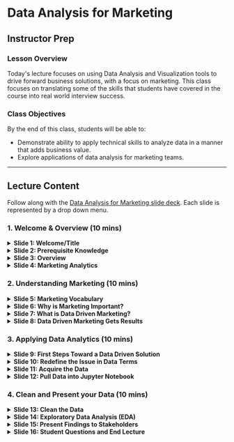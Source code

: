 # Data Analysis for Marketing

## Instructor Prep

### Lesson Overview

Today's lecture focuses on using Data Analysis and Visualization tools to drive forward business solutions, with a focus on marketing. This class focuses on translating some of the skills that students have covered in the course into real world interview success.

### Class Objectives

By the end of this class, students will be able to:

* Demonstrate ability to apply technical skills to analyze data in a manner that adds business value.
* Explore applications of data analysis for marketing teams.

- - -

## Lecture Content

Follow along with the [Data Analysis for Marketing slide deck](https://docs.google.com/presentation/d/1ssuYbYefIcWHKs5XLQj5EXjzneW1OX5ip-VSvgrAvNQ/edit#slide=id.gc6f919934_0_0). Each slide is represented by a drop down menu.

### 1. Welcome & Overview (10 mins)

<details>
   <summary><strong>Slide 1: Welcome/Title</strong></summary>

* Welcome students to todays webinar. Feel free to open up with an icebreaker, such as "Popcorn".

  * To play Popcorn, Introduce yourself to the class, then choose a student to introduce themselves. Have them call on another, and so on until all students have introduced themselves or more than 5 minutes has gone by.

  * One way to encourage engagement is to ask students to name a fun fact along with their introduction, maybe even specify their favorite animal/song/vacation spot? Feel free to add a personal touch.

</details>

<details>
   <summary><strong>Slide 2: Prerequisite Knowledge</strong></summary>

* Before diving into content, let's take this opportunity to see how the class is feeling about each one of the following topics.

* Using fist-to-five, with fist meaning <code>"I'm completely lost - I have no understanding of what's going on or where I am"</code> and five meaning <code>"I AM THE CODE!!"</code> tell me how you feel about:

  * Python
  * Linear Regression
  * Data Cleaning
  * Exploratory Data Analysis (EDA)

* Encourage students who are less confident about their skill levels to participate in office hours. Use this opportunity to remind them that tutoring is also included with the Boot Camp.

</details>

<details>
   <summary><strong>Slide 3: Overview</strong></summary>
  
* Today we will be learning how to apply some of our newfound Data Analysis and Visualization skills to drive forward business solutions.

* This lecture will primarily focus on how we can use Data to support a Marketing team.

* It is highly likely that when you interview for real world Data jobs, that you will be asked to develop on-the-fly solutions to practical business problems.

* The ability to demonstrate the application of technical skills to answer business and marketing questions could be the key to a successful interview and a new career.

</details>

<details>
   <summary><strong>Slide 4: Marketing Analytics</strong></summary>

* Encourage students that enjoy the content of this lecture to look into Marketing Analytics as a potential future career move.

* Many of the skills learned in this course translate directly to the role of a Marketing Analyst. Applicable skills include:

  * Data Visualization
  * Data Queries
  * Creating Stories from Data
  * Deriving Data-Driven Insights
  * Coding
  * Analytics Tools

</details>

### 2. Understanding Marketing (10 mins)

<details>
   <summary><strong>Slide 5: Marketing Vocabulary</strong></summary>

* In order for students to fully grasp the concepts covered in today's lecture and to prepare them to speak the lingo if they find themselves preparing data for a marketing department, it is important to cover a few key vocabulary terms.

* Share [marketing_vocab.pdf](./marketing_vocab.pdf) with class as reference material. Open link on screen and choose and few important keywords to highlight.

</details>

<details>
   <summary><strong>Slide 6: Why is Marketing Important?</strong></summary>

* It can be argued that Marketing is the single most important factor in determining whether or not a business will succeed.

* Marketing departments buy ads, write copy, bid on keywords, organize events, and identify target demographics to market to.

* In other words, they are responsible for engagement strategies and maintainining relationships with their audience.

</details>

<details>
   <summary><strong>Slide 7: What is Data Driven Marketing?</strong></summary>

* Data Driven Marketing is the process of using available data to gain industry and performance insights, in turn allowing the business to make more informed marketing decisions.

* Run class through the four part process listed in the chart and ask students if they can relate this process to the processes that they've covered in class

* Use the following as some potential examples of marketing problems that require Data Driven solutions:

  * "Some of our KPIs seems to be decreasing, could you help us determine what may be leading to this sudden decline in performance?"
  * "Could you gather data to help us determine which marketing efforts are driving the highest amount of conversions?"

* Make sure to highlight this potential issue, as it will be followed up in the next section:

  * “Our CPA is pretty high and we want to invest in clients with the highest Lifetime value. Can you help us?”

</details>

<details>
   <summary><strong>Slide 8: Data Driven Marketing Gets Results</strong></summary>

* Data Driven Marketing has completely reshaped the way that companies engage with customers, design marketing campaigns, and determine which assets are critical and worth continuing to expense.

  * Explain that DDM has been shown to improve Efficiency, Engagement, and Performance when applied to marketing strategy.

* There are many inspiring statistics to vouch for the relevance and importance of DDM. Let's take some time to highlight a few of the best:

  * Companies that utilize DDM are 6 times more likely to be profitable.
  * Businesses with data-driven strategies have five to eight times as much ROI.
  * 40% of brands plan to expand their DDM budgets.
  * Marketers that exceeded revenue goals used Data Driven Personalization 83% of the time.
  * 64% of marketing executives "strongly agree" that DDM is crucial to business.

</details>

### 3. Applying Data Analytics (10 mins)

<details>
   <summary><strong>Slide 9: First Steps Toward a Data Driven Solution</strong></summary>

* The first step in solving any problem is to rephrase it in terminology that works for you. Let's use this question from earlier for example:

  * “Our CPA is pretty high and we want to only invest in clients with the highest LTV. Can you help us?”

* Let's remove all irrelevant content so that we can focus on what data we actually need to be gathering.

* How could we re-phrase this question in Data terms?

  * “What traits do customers with high LTV share?”

</details>

<details>
   <summary><strong>Slide 10: Redefine the Issue in Data Terms</strong></summary>

* The first step in solving any problem is to rephrase it in terminology that works for you. Let's use this question from earlier for example:

  * “Our CPA is pretty high and we want to only invest in clients with the highest LTV. Can you help us?”

* Let's remove all irrelevant content so that we can focus on what data we actually need to be gathering.

* How could we re-phrase this question in Data terms?

  * “What traits do customers with high LTV share?”

</details>

<details>
   <summary><strong>Slide 11: Acquire the Data</strong></summary>

* The best place to start in this case is probably to ask marketing where they store data.

  * Let's imagine for this example that they use SalesForce and for some reason you can’t access it.

  * No problem! Have them
run a fresh report and send over a <code>.csv</code> file.

</details>

<details>
   <summary><strong>Slide 12: Pull Data into Jupyter Notebook</strong></summary>

* Let's use Python code to import our CSV file into a Jupyter Notebook:

</details>

### 4. Clean and Present your Data (10 mins)

<details>
   <summary><strong>Slide 13: Clean the Data</strong></summary>

* **Ask the Class:** What should we do if 5 of 1,000,000 records are missing age, but we suspect that Age is relevant to CLTV?
  * **Answer:** A quantity this small shouldn't matter enough to throw off such a large sample size. If age is relevant, it is probably best to just throw away these five outliders.
  * We definitely don't want to remove columns that have relevant data.
  * If 50% of data was missing age, we would keep all of those clients' data without the age column, to prevent from losing such a huge amount of Data.

</details>

<details>
   <summary><strong>Slide 14: Exploratory Data Analysis (EDA)</strong></summary>

* Let's use some more Python code to plot our data and analyze CLTV against each other factor listed in the CSV.

* Our goal is to use regression analysis to look for the strongest correlations between our various criteria and CLTV.

</details>

<details>
   <summary><strong>Slide 15: Present Findings to Stakeholders</strong></summary>

* Consider employer needs when assembling a presentation from your findings.

  * What are the real problems facing marketing teams?

  * Are they worried about lifetime value, or value in the next year?

* Make it your goal to always exceed employer expectations and go the extra step.

  * Perhaps, in your Analysis, you stumble upon information that you know could be highly valuable to your company. Don't hesitate to include it just because it isn't specifically what you are solving for!

</details>

<details>
   <summary><strong>Slide 16: Student Questions and End Lecture</strong></summary>

* Take one more "Fist-to-Five" of the class to see how they feel about the material that you just went over.

* If time permits, allow them time to ask any lingering questions that they may have. If you know that it will take a lengthy response or a group search to find an answer for a student, refer the student to office hours and move along.

* Thank the class for their time and participation, and ask them to fill out the feedback form that you will be Slacking out if they get a chance.

</details>
